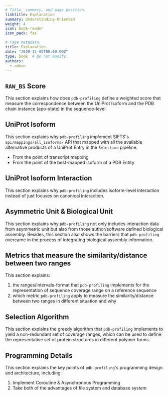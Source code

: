 ```yaml
---
# Title, summary, and page position.
linktitle: Explanation
summary: Understanding-Oriented
weight: 4
icon: book-reader
icon_pack: fas

# Page metadata.
title: Explanation
date: "2020-11-05T00:00:00Z"
type: book  # Do not modify.
authors:
  - admin
---
```


## `RAW_BS` Score

This section explains how does `pdb-profiling` define a weighted score that measure the correspondence between the UniProt Isoform and the PDB chain instance (apo-state) in the sequence-level.

## UniProt Isoform

This section explains why `pdb-profiling` implement SIFTS's `api/mappings/all_isoforms/` API that mapped with all the available alternative products of a UniProt Entry in the `Selection` pipeline.

* From the point of transcript mapping
* From the point of the best-mapped isoform of a PDB Entity

## UniProt Isoform Interaction

This section explains why `pdb-profiling` includes isoform-level interaction instead of just focuses on canonical interaction.

## Asymmetric Unit & Biological Unit

This section explains why `pdb-profiling` not only includes interaction data from asymmetric unit but also from those author/software defined biological assembly. Besides, this section also shows the barriers that `pdb-profiling` overcame in the process of integrating biological assembly information.

## Metrics that measure the similarity/distance between two ranges

This section explains:

1. the ranges/intervals-format that `pdb-profiling` implements for the representation of sequence coverage range on a reference sequence
2. which metric `pdb-profiling` apply to measure the similarity/distance between two ranges in different situation and why

## Selection Algorithm

This section explains the greedy algorithm that `pdb-profiling` implements to yield a non-redundant set of coverage ranges, which can be used to define the representative set of protein structures in different polymer forms.


## Programming Details

This section explains the key points of `pdb-profiling`'s programming design and architecture, including:

1. Implement Coroutine & Asynchronous Programming
2. Take both of the advantages of file system and database system